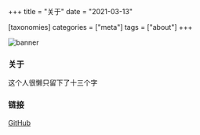 +++
title = "关于"
date = "2021-03-13"

[taxonomies]
categories = ["meta"]
tags = ["about"]
+++

![banner](/banner.svg)

### 关于

这个人很懒只留下了十三个字

### 链接

[GitHub](https://github.com/hucsmn)
